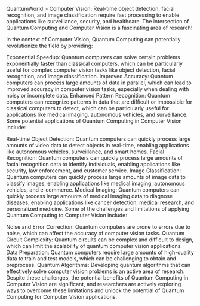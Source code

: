 QuantumWorld > Computer Vision: Real-time object detection, facial recognition, and image classification require fast processing to enable applications like surveillance, security, and healthcare.
The intersection of Quantum Computing and Computer Vision is a fascinating area of research!

In the context of Computer Vision, Quantum Computing can potentially revolutionize the field by providing:

Exponential Speedup: Quantum computers can solve certain problems exponentially faster than classical computers, which can be particularly useful for complex computer vision tasks like object detection, facial recognition, and image classification.
Improved Accuracy: Quantum computers can process large amounts of data in parallel, which can lead to improved accuracy in computer vision tasks, especially when dealing with noisy or incomplete data.
Enhanced Pattern Recognition: Quantum computers can recognize patterns in data that are difficult or impossible for classical computers to detect, which can be particularly useful for applications like medical imaging, autonomous vehicles, and surveillance.
Some potential applications of Quantum Computing in Computer Vision include:

Real-time Object Detection: Quantum computers can quickly process large amounts of video data to detect objects in real-time, enabling applications like autonomous vehicles, surveillance, and smart homes.
Facial Recognition: Quantum computers can quickly process large amounts of facial recognition data to identify individuals, enabling applications like security, law enforcement, and customer service.
Image Classification: Quantum computers can quickly process large amounts of image data to classify images, enabling applications like medical imaging, autonomous vehicles, and e-commerce.
Medical Imaging: Quantum computers can quickly process large amounts of medical imaging data to diagnose diseases, enabling applications like cancer detection, medical research, and personalized medicine.
Some of the challenges and limitations of applying Quantum Computing to Computer Vision include:

Noise and Error Correction: Quantum computers are prone to errors due to noise, which can affect the accuracy of computer vision tasks.
Quantum Circuit Complexity: Quantum circuits can be complex and difficult to design, which can limit the scalability of quantum computer vision applications.
Data Preparation: Quantum computers require large amounts of high-quality data to train and test models, which can be challenging to obtain and preprocess.
Quantum Algorithms: Developing quantum algorithms that can effectively solve computer vision problems is an active area of research.
Despite these challenges, the potential benefits of Quantum Computing in Computer Vision are significant, and researchers are actively exploring ways to overcome these limitations and unlock the potential of Quantum Computing for Computer Vision applications.